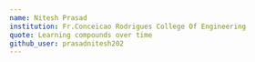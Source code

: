 ```yaml
---
name: Nitesh Prasad
institution: Fr.Conceicao Rodrigues College Of Engineering
quote: Learning compounds over time
github_user: prasadnitesh202
---
```

